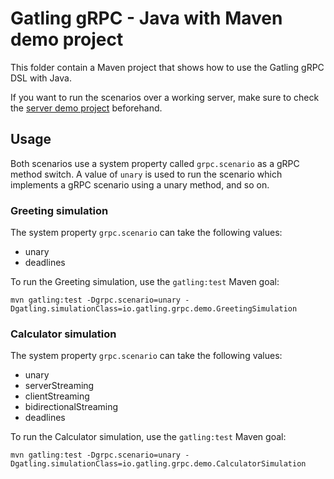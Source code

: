 # Gatling gRPC - Java with Maven demo project

This folder contain a Maven project that shows how to use the Gatling gRPC DSL with Java.

If you want to run the scenarios over a working server, make sure to check the [server demo project](../../server)
beforehand.

## Usage

Both scenarios use a system property called `grpc.scenario` as a gRPC method switch. A value of `unary` is used to run
the scenario which implements a gRPC scenario using a unary method, and so on.

### Greeting simulation

The system property `grpc.scenario` can take the following values:

- unary
- deadlines

To run the Greeting simulation, use the `gatling:test` Maven goal:

```console
mvn gatling:test -Dgrpc.scenario=unary -Dgatling.simulationClass=io.gatling.grpc.demo.GreetingSimulation
```

### Calculator simulation

The system property `grpc.scenario` can take the following values:

- unary
- serverStreaming
- clientStreaming
- bidirectionalStreaming
- deadlines

To run the Calculator simulation, use the `gatling:test` Maven goal:

```console
mvn gatling:test -Dgrpc.scenario=unary -Dgatling.simulationClass=io.gatling.grpc.demo.CalculatorSimulation
```
